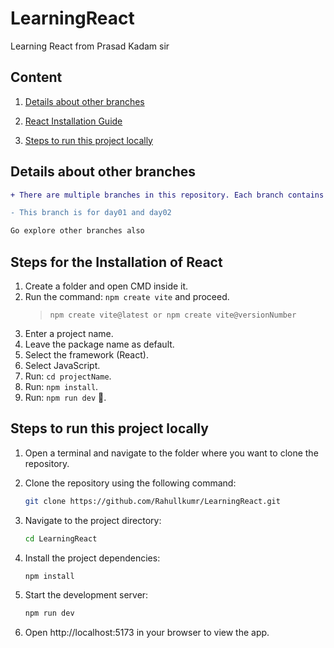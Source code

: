 # LearningReact

Learning React from Prasad Kadam sir

## Content

1. [Details about other branches](#details-about-other-branches)

2. [React Installation Guide](#steps-for-the-installation-of-react)

3. [Steps to run this project locally](#steps-to-run-this-project-locally)


## Details about other branches


```diff
+ There are multiple branches in this repository. Each branch contains code and tasks related to that day only.

- This branch is for day01 and day02

Go explore other branches also
```

## Steps for the Installation of React

1. Create a folder and open CMD inside it.
2. Run the command: `npm create vite` and proceed.
    > `npm create vite@latest or npm create vite@versionNumber`
3. Enter a project name.
4. Leave the package name as default.
5. Select the framework (React).
6. Select JavaScript.
7. Run: `cd projectName`.
8. Run: `npm install`.
9. Run: `npm run dev` 🚀.


 ## Steps to run this project locally

 1. Open a terminal and navigate to the folder where you want to clone the repository.
 2. Clone the repository using the following command:

    ```bash
    git clone https://github.com/Rahullkumr/LearningReact.git
    ```
 3. Navigate to the project directory:

    ```bash
    cd LearningReact
    ```
 4. Install the project dependencies:

    ```bash
    npm install
    ```
 5. Start the development server:

    ```bash
    npm run dev
    ```
 6. Open http://localhost:5173 in your browser to view the app.

